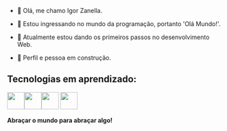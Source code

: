 - 👋 Olá, me chamo Igor Zanella.

- 👀 Estou ingressando no mundo da programação, portanto 'Olá Mundo!'.
- 🌱 Atualmente estou dando os primeiros passos no desenvolvimento Web.
- 🔨 Perfil e pessoa em construção.


## Tecnologias em aprendizado:

<img src="https://cdn.jsdelivr.net/gh/devicons/devicon/icons/html5/html5-original.svg" width="40" height="40" /><img src="https://cdn.jsdelivr.net/gh/devicons/devicon/icons/css3/css3-original.svg" width="40" height="40"/><img src="https://cdn.jsdelivr.net/gh/devicons/devicon/icons/javascript/javascript-original.svg" width="40" height="40"/> <img src="https://cdn.jsdelivr.net/gh/devicons/devicon/icons/react/react-original.svg" width="40" height="40"/>
 
<b>Abraçar o mundo para abraçar algo!<b>
<!---
ZanellaIgor/ZanellaIgor is a ✨ special ✨ repository because its `README.md` (this file) appears on your GitHub profile.
You can click the Preview link to take a look at your changes.
--->
